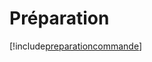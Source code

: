 # Préparation

[!include[preparationcommande](preparation.preparationcommande.autogen.md)]




















































































































